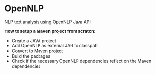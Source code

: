 # OpenNLP
NLP text analysis using OpenNLP Java API

**How to setup a Maven project from scratch:**
- Create a JAVA project
- Add OpenNLP as external JAR to classpath
- Convert to Maven project
- Build the packages
- Check if the necessary OpenNLP dependencies reflect on the Maven dependencies
